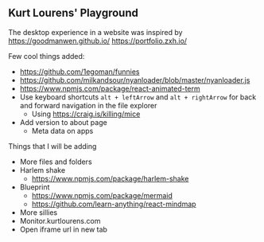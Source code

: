 ## Kurt Lourens' Playground

The desktop experience in a website was inspired by 
https://goodmanwen.github.io/
https://portfolio.zxh.io/

Few cool things added:
- https://github.com/1egoman/funnies
- https://github.com/milkandsour/nyanloader/blob/master/nyanloader.js
- https://www.npmjs.com/package/react-animated-term
- Use keyboard shortcuts `alt + leftArrow` and `alt + rightArrow` for back and forward navigation in the file explorer
  - Using https://craig.is/killing/mice
- Add version to about page
  - Meta data on apps


Things that I will be adding 
- More files and folders
- Harlem shake
  - https://www.npmjs.com/package/harlem-shake
- Blueprint
  - https://www.npmjs.com/package/mermaid
  - https://github.com/learn-anything/react-mindmap
- More sillies
- Monitor.kurtlourens.com
- Open iframe url in new tab